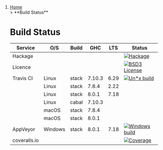 <ol class='breadcrumb'><li><a href='.' title='Home'>Home</a></li> &gt; **Build Status**

Build Status
============

Service      | O/S     | Build | GHC    | LTS  | Status
------------ | ------- | ----- | ------ | ---- | -------
Hackage      |         |       |        |      | [![Hackage](https://img.shields.io/hackage/v/regex.svg)](https://hackage.haskell.org/package/regex)
Licence      |         |       |        |      | [![BSD3 License](http://img.shields.io/badge/license-BSD3-brightgreen.svg)](https://tldrlegal.com/license/bsd-3-clause-license-%28revised%29)
Travis CI    | Linux   | stack | 7.10.3 | 6.29 | [![Un*x build](https://travis-ci.org/iconnect/regex.svg?branch=master)](https://travis-ci.org/iconnect/regex)
             | Linux   | stack | 7.8.4  | 2.22 |
             | Linux   | stack | 8.0.1  | 7.18 |
             | Linux   | cabal | 7.10.3 |      |
             | macOS   | stack | 7.8.4  |      |
             | macOS   | stack | 8.0.1  |      |
AppVeyor     | Windows | stack | 8.0.1  | 7.18 | [![Windows build](https://ci.appveyor.com/api/projects/status/9gqs37u3h1mlc02b?svg=true)](https://ci.appveyor.com/project/engineerirngirisconnectcouk/regex/branch/master)
coveralls.io |         |       |        |      | [![Coverage](https://coveralls.io/repos/github/iconnect/regex/badge.svg?branch=master)](https://coveralls.io/github/iconnect/regex?branch=master)
